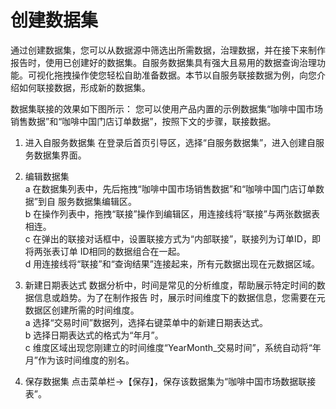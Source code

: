 # 创建数据集

通过创建数据集，您可以从数据源中筛选出所需数据，治理数据，并在接下来制作报告时，使用已创建好的数据集。自服务数据集具有强大且易用的数据查询治理功能。可视化拖拽操作使您轻松自助准备数据。本节以自服务联接数据为例，向您介绍如何联接数据，形成新的数据集。

数据集联接的效果如下图所示：
您可以使用产品内置的示例数据集“咖啡中国市场销售数据”和“咖啡中国门店订单数据”，按照下文的步骤，联接数据。

1. 进入自服务数据集
在登录后首页引导区，选择“自服务数据集”，进入创建自服务数据集界面。

2. 编辑数据集<br>
a 在数据集列表中，先后拖拽“咖啡中国市场销售数据”和“咖啡中国门店订单数据”到自
服务数据集编辑区。<br>
b 在操作列表中，拖拽“联接”操作到编辑区，用连接线将“联接”与两张数据表相连。<br>
c 在弹出的联接对话框中，设置联接方式为“内部联接”，联接列为订单ID，即将两张表订单
ID相同的数据组合在一起。<br>
d 用连接线将“联接”和“查询结果”连接起来，所有元数据出现在元数据区域。<br>

3. 新建日期表达式
数据分析中，时间是常见的分析维度，帮助展示特定时间的数据信息或趋势。为了在制作报告
时，展示时间维度下的数据信息，您需要在元数据区创建所需的时间维度。<br>
a 选择“交易时间”数据列，选择右键菜单中的新建日期表达式。<br>
b 选择日期表达式的格式为“年月”。<br>
c 维度区域出现您刚建立的时间维度“YearMonth_交易时间”，系统自动将“年月”作为该时间维度的别名。<br>

4. 保存数据集
点击菜单栏->【保存】，保存该数据集为“咖啡中国市场数据联接表”。


